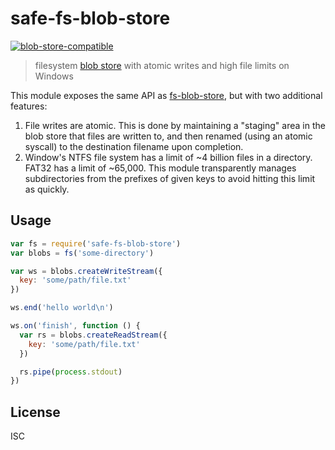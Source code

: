 # safe-fs-blob-store

[![blob-store-compatible](https://raw.githubusercontent.com/maxogden/abstract-blob-store/master/badge.png)](https://github.com/maxogden/abstract-blob-store)

> filesystem [blob store](https://github.com/maxogden/abstract-blob-store) with atomic writes and high file limits on Windows

This module exposes the same API as
[fs-blob-store](https://github.com/mafintosh/fs-blob-store), but with two
additional features:

1. File writes are atomic. This is done by maintaining a "staging" area in the
   blob store that files are written to, and then renamed (using an atomic
   syscall) to the destination filename upon completion.
2. Window's NTFS file system has a limit of ~4 billion files in a directory.
   FAT32 has a limit of ~65,000. This module transparently manages
   subdirectories from the prefixes of given keys to avoid hitting this limit as
   quickly.

## Usage

``` js
var fs = require('safe-fs-blob-store')
var blobs = fs('some-directory')

var ws = blobs.createWriteStream({
  key: 'some/path/file.txt'
})

ws.end('hello world\n')

ws.on('finish', function () {
  var rs = blobs.createReadStream({
    key: 'some/path/file.txt'
  })

  rs.pipe(process.stdout)
})
```

## License

ISC
